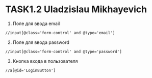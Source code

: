 # TASK1.2 Uladzislau Mikhayevich

1. Поле для ввода email

```
//input[@class='form-control' and @type='email']
```

2. Поле для ввода password

```
//input[@class='form-control' and @type='password']
```

3. Кнопка входа в пользователя

```
//a[@id='LoginButton']
```